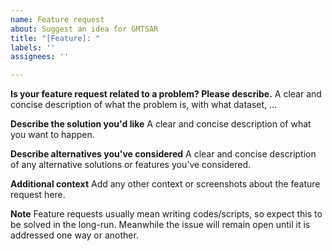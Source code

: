 ```yaml
---
name: Feature request
about: Suggest an idea for GMTSAR
title: "[Feature]: "
labels: ''
assignees: ''

---
```


**Is your feature request related to a problem? Please describe.**
A clear and concise description of what the problem is, with what dataset, ...

**Describe the solution you'd like**
A clear and concise description of what you want to happen.

**Describe alternatives you've considered**
A clear and concise description of any alternative solutions or features you've considered.

**Additional context**
Add any other context or screenshots about the feature request here.

**Note**
Feature requests usually mean writing codes/scripts, so expect this to be solved in the long-run. Meanwhile the issue will remain open until it is addressed one way or another.
